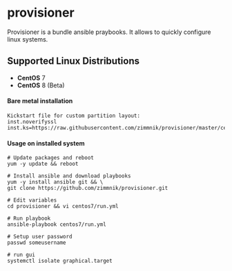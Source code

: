 # provisioner

Provisioner is a bundle ansible praybooks. It allows to quickly configure linux systems.

Supported Linux Distributions
-----------------------------

-   **CentOS** 7
-   **CentOS** 8 (Beta)

#### Bare metal installation

    Kickstart file for custom partition layout: 
    inst.noverifyssl inst.ks=https://raw.githubusercontent.com/zimmnik/provisioner/master/centos7/kickstart/custom.cfg    

#### Usage on installed system

    # Update packages and reboot
    yum -y update && reboot

    # Install ansible and download playbooks 
    yum -y install ansible git && \
    git clone https://github.com/zimmnik/provisioner.git

    # Edit variables
    cd provisioner && vi centos7/run.yml

    # Run playbook
    ansible-playbook centos7/run.yml
    
    # Setup user password
    passwd someusername
    
    # run gui
    systemctl isolate graphical.target

